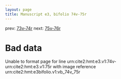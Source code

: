 ```yaml
---
layout: page
title: Manuscript e3, bifolio 74v-75r
---
```


prev: [73v-74r](../73v-74r/) next: [75v-76r](../75v-76r/)

# Bad data

Unable to format page for line urn:cite2:hmt:e3.v1:74v-urn:cite2:hmt:e3.v1:75r with image reference urn:cite2:hmt:e3bifolio.v1:vb_74v_75r
